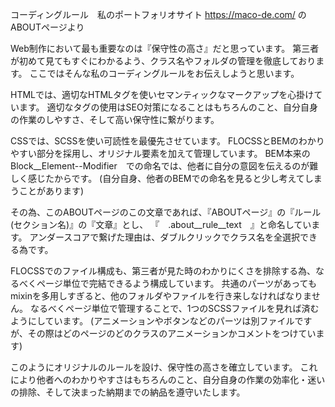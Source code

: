 コーディングルール　私のポートフォリオサイト https://maco-de.com/ のABOUTページより

Web制作において最も重要なのは『保守性の高さ』だと思っています。
第三者が初めて見てもすぐにわかるよう、クラス名やフォルダの管理を徹底しております。
ここではそんな私のコーディングルールをお伝えしようと思います。

HTMLでは、適切なHTMLタグを使いセマンティックなマークアップを心掛けています。
適切なタグの使用はSEO対策になることはもちろんのこと、自分自身の作業のしやすさ、そして高い保守性に繋がります。

CSSでは、SCSSを使い可読性を最優先させています。
FLOCSSとBEMのわかりやすい部分を採用し、オリジナル要素を加えて管理しています。
BEM本来の　Block__Element--Modifier　での命名では、他者に自分の意図を伝えるのが難しく感じたからです。
(自分自身、他者のBEMでの命名を見ると少し考えてしまうことがあります)

その為、このABOUTページのこの文章であれば、『ABOUTページ』の『ルール(セクション名)』の『文章』とし、
『　.about__rule__text　』と命名しています。
アンダースコアで繋げた理由は、ダブルクリックでクラス名を全選択できる為です。

FLOCSSでのファイル構成も、第三者が見た時のわかりにくさを排除する為、なるべくページ単位で完結できるよう構成しています。
共通のパーツがあってもmixinを多用しすぎると、他のフォルダやファイルを行き来しなければなりません。
なるべくページ単位で管理することで、1つのSCSSファイルを見れば済むようにしています。
(アニメーションやボタンなどのパーツは別ファイルですが、その際はどのページのどのクラスのアニメーションかコメントをつけています)

このようにオリジナルのルールを設け、保守性の高さを確立しています。
これにより他者へのわかりやすさはもちろんのこと、自分自身の作業の効率化・迷いの排除、そして決まった納期までの納品を遵守いたします。
